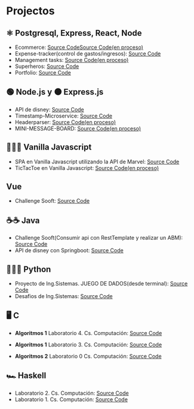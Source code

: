 # Projectos

## ⚛️ Postgresql, Express, React, Node

-  Ecommerce: <a href="https://github.com/Alanoterohs/e-commerce">Source CodeSource Code(en proceso)</a>
-  Expense-tracker(control de gastos/ingresos): <a href="https://github.com/Alanoterohs/expense-tracker-PERN">Source Code</a>
-  Management tasks: <a href="https://github.com/Alanoterohs/managment-task">Source Code(en proceso)</a>
-  Superheros: <a href="https://github.com/Alanoterohs/superheros-react">Source Code</a>
-  Portfolio: <a href="https://github.com/Alanoterohs/portfolio">Source Code</a>

## 🟢 Node.js y ⚫ Express.js

-  API de disney: <a href="https://github.com/Alanoterohs/api-node-disney">Source Code</a>
-  Timestamp-Microservice: <a href="https://github.com/Alanoterohs/Timestamp-Microservice">Source Code</a>
-  Headerparser: <a href="https://github.com/Alanoterohs/project-headerparser">Source Code(en proceso)</a>
-  MINI-MESSAGE-BOARD: <a href="https://github.com/Alanoterohs/express-MINI-MESSAGE-BOARD">Source Code(en proceso)</a>

## 👨‍💻🤪 Vanilla Javascript

-  SPA en Vanilla Javascript utilizando la API de Marvel: <a href="https://github.com/Alanoterohs/apiMarvel-js">Source Code</a>
-  TicTacToe en Vanilla Javascript: <a href="https://github.com/Alanoterohs/Tic-Tac-Toe_VanillaJs">Source Code(en proceso)</a>

## Vue

-  Challenge Sooft: <a href="https://github.com/Alanoterohs/frontSooftech">Source Code</a>

## ☕☕ Java

-  Challenge Sooft(Consumir api con RestTemplate y realizar un ABM): <a href="https://github.com/Alanoterohs/ChallengeBackend-Java">Source Code</a>
-  API de disney con Springboot: <a href="https://github.com/Alanoterohs/Api-disney-Java">Source Code</a>

## 👨‍💻🐍 Python

- Proyecto de Ing.Sistemas. JUEGO DE DADOS(desde terminal): <a href="https://github.com/Alanoterohs/proyecto1_game">Source Code</a>
- Desafios de Ing.Sistemas: <a href="https://github.com/Alanoterohs/Algoritmos1_Ing.Sistemas">Source Code</a>

## 🖥 C 

- **Algoritmos 1** Laboratorio 4. Cs. Computación: <a href="https://github.com/Alanoterohs/project-2-C">Source Code</a>
- **Algoritmos 1** Laboratorio 3. Cs. Computación: <a href="https://github.com/Alanoterohs/Project-1-C">Source Code</a>

- **Algoritmos 2** Laboratorio 0 Cs. Computación: <a href="https://github.com/Alanoterohs/lab0">Source Code</a>

## 🏎 Haskell

- Laboratorio 2. Cs. Computación: <a href="https://github.com/Alanoterohs/Project-2-Haskell">Source Code</a>
- Laboratorio 1. Cs. Computación: <a href="https://github.com/Alanoterohs/Project-1-Haskell">Source Code</a>
